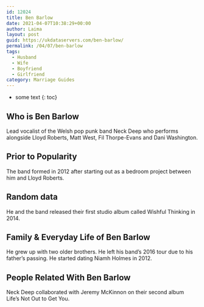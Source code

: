 ```yaml
---
id: 12024
title: Ben Barlow
date: 2021-04-07T10:38:29+00:00
author: Laima
layout: post
guid: https://ukdataservers.com/ben-barlow/
permalink: /04/07/ben-barlow
tags:
  - Husband
  - Wife
  - Boyfriend
  - Girlfriend
category: Marriage Guides
---
```


* some text
{: toc}


## Who is Ben Barlow
                  
                  
                  
Lead vocalist of the Welsh pop punk band Neck Deep who performs alongside Lloyd Roberts, Matt West, Fil Thorpe-Evans and Dani Washington.
                  
              
            
              
            
                
                
                
## Prior to Popularity
                  
                  
                  
The band formed in 2012 after starting out as a bedroom project between him and Lloyd Roberts.
                  
              
            
              
            
                
                
                
## Random data
                  
                  
                  
He and the band released their first studio album called Wishful Thinking in 2014.
                  
              
            
              
            
                
                
                
## Family & Everyday Life of Ben Barlow
                  
                  
                  
He grew up with two older brothers. He left his band&#8217;s 2016 tour due to his father&#8217;s passing. He started dating Niamh Holmes in 2012.
                  
              
            
              
            
                
                
                
## People Related With Ben Barlow
                  
                  
                  
Neck Deep collaborated with Jeremy McKinnon on their second album Life&#8217;s Not Out to Get You.
                  
              
            
              
            
                
              
            
              
              
            
            
              
            
          
          
          